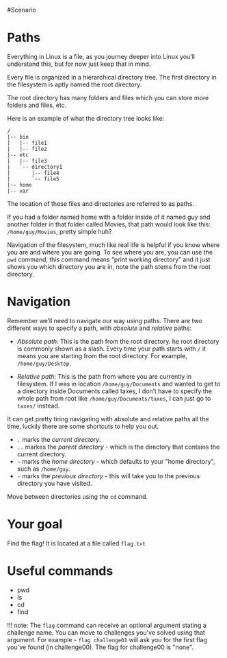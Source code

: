 #Scenario

# Paths

Everything in Linux is a file, as you journey deeper into Linux you’ll understand this, but for now just keep that in mind. 

Every file is organized in a hierarchical directory tree. The first directory in the filesystem is aptly named the root directory.

The root directory has many folders and files which you can store more folders and files, etc.

Here is an example of what the directory tree looks like:

```
/
|-- bin
|   |-- file1
|   |-- file2
|-- etc
|   |-- file3
|   `-- directory1
|       |-- file4
|       `-- file5
|-- home
|-- var
```

The location of these files and directories are referred to as paths.

If you had a folder named home with a folder inside of it named guy and another folder in that folder called Movies, that path would look like this: `/home/guy/Movies`, pretty simple huh?


Navigation of the filesystem, much like real life is helpful if you know where you are and where you are going. To see where you are, you can use the `pwd` command, this command means “print working directory” and it just shows you which directory you are in, note the path stems from the root directory.


# Navigation

Remember we’ll need to navigate our way using paths. There are two different ways to specify a path, with *absolute* and *relative* paths:

- _Absolute path_: This is the path from the root directory. he root directory is commonly shown as a slash. Every time your path starts with `/` it means you are starting from the root directory. For example, `/home/guy/Desktop`.

- _Relative path_: This is the path from where you are currently in filesystem. If I was in location `/home/guy/Documents` and wanted to get to a directory inside Documents called taxes, I don’t have to specify the whole path from root like `/home/guy/Documents/taxes`, I can just go to `taxes/` instead.


It can get pretty tiring navigating with absolute and relative paths all the time, luckily there are some shortcuts to help you out.

- `.`  marks the _current directory_.
- `..` markes the _parent directory_ - which is the directory that contains the current directory.
- `~` marks the _home directory_ - which defaults to your "home directory", such as `/home/guy`.
- `-` marks the _previous directory_ - this will take you to the previous directory you have visited.

Move between directories using the `cd` command.


# Your goal

Find the flag! It is located at a file called `flag.txt`


# Useful commands
- pwd
- ls
- cd
- find


!!! note:
    The `flag` command can receive an optional argument stating a challenge name. You can move to challenges you've solved using that argument. For example - `flag challenge01` will ask you for the first flag you've found (in challenge00). The flag for challenge00 is "none".
